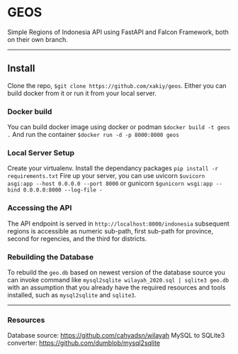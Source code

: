 # GEOS

Simple Regions of Indonesia API using FastAPI and Falcon Framework,
both on their own branch.

---
## Install

Clone the repo, `$git clone https://github.com/xakiy/geos`.
Either you can build docker from it or run it from your local server.

### Docker build
You can build docker image using docker or podman
`$docker build -t geos .`
And run the container
`$docker run -d -p 8000:8000 geos`

### Local Server Setup
Create your virtualenv.
Install the dependancy packages `pip install -r requirements.txt`
Fire up your server, you can use uvicorn
`$uvicorn asgi:app --host 0.0.0.0 --port 8000`
or gunicorn
`$gunicorn wsgi:app --bind 0.0.0.0:8000 --log-file -`

### Accessing the API
The API endpoint is served in `http://localhost:8000/indonesia`
subsequent regions is accessible as numeric sub-path, first sub-path for
province, second for regencies, and the third for districts.

### Rebuilding the Database
To rebuild the `geo.db` based on newest version of the database source you can
invoke command like `mysql2sqlite wilayah_2020.sql | sqlite3 geo.db` with 
an assumption that you already have the required resources and tools installed,
such as `mysql2sqlite` and `sqlite3`.

---
### Resources
Database source: https://github.com/cahyadsn/wilayah
MySQL to SQLite3 converter: https://github.com/dumblob/mysql2sqlite
